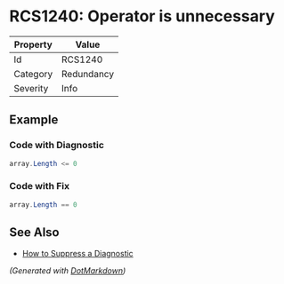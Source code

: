 # RCS1240: Operator is unnecessary

| Property | Value      |
| -------- | ---------- |
| Id       | RCS1240    |
| Category | Redundancy |
| Severity | Info       |

## Example

### Code with Diagnostic

```csharp
array.Length <= 0
```

### Code with Fix

```csharp
array.Length == 0
```

## See Also

* [How to Suppress a Diagnostic](../HowToConfigureAnalyzers.md#how-to-suppress-a-diagnostic)


*\(Generated with [DotMarkdown](http://github.com/JosefPihrt/DotMarkdown)\)*